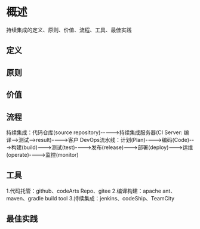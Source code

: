 # 概述
持续集成的定义、原则、价值、流程、工具、最佳实践

## 定义
## 原则
## 价值

## 流程
持续集成：代码仓库(source repository)----->持续集成服务器(CI Server: 编译-->测试-->result)---->客户
DevOps流水线：计划(Plan)---->编码(Code)--->构建(build)--->测试(test)---->发布(release)--->部署(deploy)--->运维(operate)---->监控(monitor)

## 工具
1.代码托管：github、codeArts Repo、gitee
2.编译构建：apache ant、maven、gradle build tool
3.持续集成：jenkins、codeShip、TeamCity

## 最佳实践